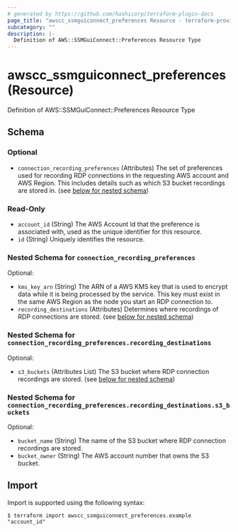 ```yaml
---
# generated by https://github.com/hashicorp/terraform-plugin-docs
page_title: "awscc_ssmguiconnect_preferences Resource - terraform-provider-awscc"
subcategory: ""
description: |-
  Definition of AWS::SSMGuiConnect::Preferences Resource Type
---
```


# awscc_ssmguiconnect_preferences (Resource)

Definition of AWS::SSMGuiConnect::Preferences Resource Type



<!-- schema generated by tfplugindocs -->
## Schema

### Optional

- `connection_recording_preferences` (Attributes) The set of preferences used for recording RDP connections in the requesting AWS account and AWS Region. This includes details such as which S3 bucket recordings are stored in. (see [below for nested schema](#nestedatt--connection_recording_preferences))

### Read-Only

- `account_id` (String) The AWS Account Id that the preference is associated with, used as the unique identifier for this resource.
- `id` (String) Uniquely identifies the resource.

<a id="nestedatt--connection_recording_preferences"></a>
### Nested Schema for `connection_recording_preferences`

Optional:

- `kms_key_arn` (String) The ARN of a AWS KMS key that is used to encrypt data while it is being processed by the service. This key must exist in the same AWS Region as the node you start an RDP connection to.
- `recording_destinations` (Attributes) Determines where recordings of RDP connections are stored. (see [below for nested schema](#nestedatt--connection_recording_preferences--recording_destinations))

<a id="nestedatt--connection_recording_preferences--recording_destinations"></a>
### Nested Schema for `connection_recording_preferences.recording_destinations`

Optional:

- `s3_buckets` (Attributes List) The S3 bucket where RDP connection recordings are stored. (see [below for nested schema](#nestedatt--connection_recording_preferences--recording_destinations--s3_buckets))

<a id="nestedatt--connection_recording_preferences--recording_destinations--s3_buckets"></a>
### Nested Schema for `connection_recording_preferences.recording_destinations.s3_buckets`

Optional:

- `bucket_name` (String) The name of the S3 bucket where RDP connection recordings are stored.
- `bucket_owner` (String) The AWS account number that owns the S3 bucket.

## Import

Import is supported using the following syntax:

```shell
$ terraform import awscc_ssmguiconnect_preferences.example "account_id"
```
